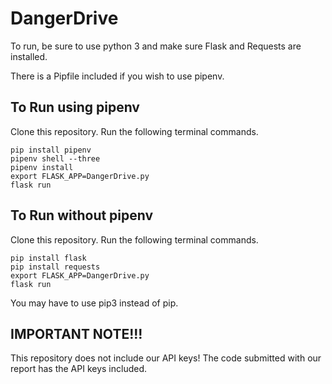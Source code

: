 # DangerDrive

To run, be sure to use python 3 and make sure Flask and Requests are installed.

There is a Pipfile included if you wish to use pipenv.

## To Run using pipenv
Clone this repository.
Run the following terminal commands.
```
pip install pipenv
pipenv shell --three
pipenv install
export FLASK_APP=DangerDrive.py
flask run
```

## To Run without pipenv
Clone this repository.
Run the following terminal commands.
```
pip install flask
pip install requests
export FLASK_APP=DangerDrive.py
flask run
```
You may have to use pip3 instead of pip.

## IMPORTANT NOTE!!!
This repository does not include our API keys!  The code submitted with our report has the API keys included.